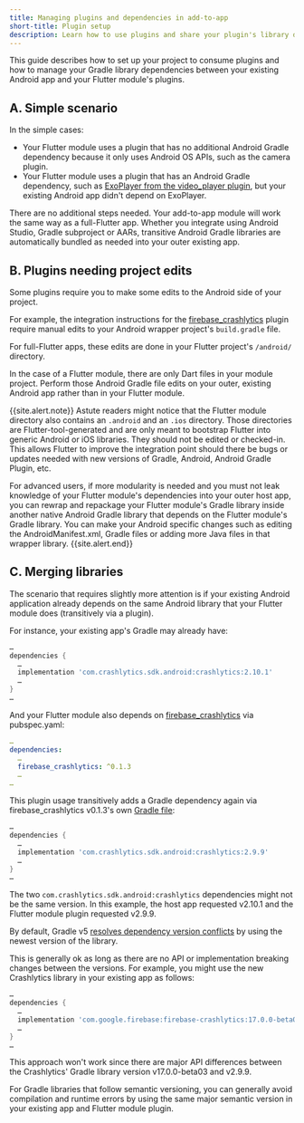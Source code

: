 ```yaml
---
title: Managing plugins and dependencies in add-to-app
short-title: Plugin setup
description: Learn how to use plugins and share your plugin's library dependencies with your existing app.
---
```


This guide describes how to set up your project to consume
plugins and how to manage your Gradle library dependencies
between your existing Android app and your Flutter module's plugins.

## A. Simple scenario

In the simple cases:

* Your Flutter module uses a plugin that has no additional
  Android Gradle dependency because it only uses Android OS
  APIs, such as the camera plugin.
* Your Flutter module uses a plugin that has an Android
  Gradle dependency, such as
  [ExoPlayer from the video_player plugin][],
  but your existing Android app didn't depend on ExoPlayer.

There are no additional steps needed. Your add-to-app
module will work the same way as a full-Flutter app.
Whether you integrate using Android Studio, 
Gradle subproject or AARs,
transitive Android Gradle libraries are automatically
bundled as needed into your outer existing app.

## B. Plugins needing project edits

Some plugins require you to make some edits to the
Android side of your project.

For example, the integration instructions for the
[firebase_crashlytics][] plugin require manual
edits to your Android wrapper project's `build.gradle` file.

For full-Flutter apps, these edits are done in your
Flutter project's `/android/` directory.

In the case of a Flutter module, there are only Dart
files in your module project. Perform those Android
Gradle file edits on your outer, existing Android
app rather than in your Flutter module.

{{site.alert.note}}
  Astute readers might notice that the Flutter module
  directory also contains an `.android` and an
  `.ios` directory. Those directories are Flutter-tool-generated
  and are only meant to bootstrap Flutter into generic
  Android or iOS libraries. They should not be edited or checked-in.
  This allows Flutter to improve the integration point should
  there be bugs or updates needed with new versions of Gradle,
  Android, Android Gradle Plugin, etc.

  For advanced users, if more modularity is needed and you must
  not leak knowledge of your Flutter module's dependencies into
  your outer host app, you can rewrap and repackage your Flutter
  module's Gradle library inside another native Android Gradle
  library that depends on the Flutter module's Gradle library.
  You can make your Android specific changes such as editing the
  AndroidManifest.xml, Gradle files or adding more Java files
  in that wrapper library.
{{site.alert.end}}

## C. Merging libraries

The scenario that requires slightly more attention is if
your existing Android application already depends on the
same Android library that your Flutter module
does (transitively via a plugin).

For instance, your existing app's Gradle may already have:

<!--code-excerpt "<existing app>/app/build.gradle" title-->
```gradle
…
dependencies {
  …
  implementation 'com.crashlytics.sdk.android:crashlytics:2.10.1'
  …
}
…
```

And your Flutter module also depends on
[firebase_crashlytics][] via pubspec.yaml:

<!--code-excerpt "<Flutter module>/pubspec.yaml" title-->
```yaml
…
dependencies:
  …
  firebase_crashlytics: ^0.1.3
  …
…
```

This plugin usage transitively adds a Gradle dependency again via
firebase_crashlytics v0.1.3's own [Gradle file][]:

<!--code-excerpt "<firebase_crashlytics via pub>/android/build.gradle" title-->
```gradle
…
dependencies {
  …
  implementation 'com.crashlytics.sdk.android:crashlytics:2.9.9'
  …
}
…
```

The two `com.crashlytics.sdk.android:crashlytics` dependencies
might not be the same version. In this example,
the host app requested v2.10.1 and the Flutter
module plugin requested v2.9.9.

By default, Gradle v5
[resolves dependency version conflicts][]
by using the newest version of the library.

This is generally ok as long as there are no API
or implementation breaking changes between the versions.
For example, you might use the new Crashlytics library
in your existing app as follows:

<!--code-excerpt "<existing app>/app/build.gradle" title-->
```gradle
…
dependencies {
  …
  implementation 'com.google.firebase:firebase-crashlytics:17.0.0-beta03
  …
}
…
```

This approach won't work since there are major API differences
between the Crashlytics' Gradle library version
v17.0.0-beta03 and v2.9.9.

For Gradle libraries that follow semantic versioning,
you can generally avoid compilation and runtime errors
by using the same major semantic version in your
existing app and Flutter module plugin.


[ExoPlayer from the video_player plugin]: {{site.repo.plugins}}/blob/master/packages/video_player/video_player/android/build.gradle
[firebase_crashlytics]: {{site.pub}}/packages/firebase_crashlytics
[Gradle file]: {{site.github}}/FirebaseExtended/flutterfire/blob/bdb95fcacf7cf077d162d2f267eee54a8b0be3bc/packages/firebase_crashlytics/android/build.gradle#L40
[resolves dependency version conflicts]: https://docs.gradle.org/current/userguide/dependency_resolution.html#sub:resolution-strategy

